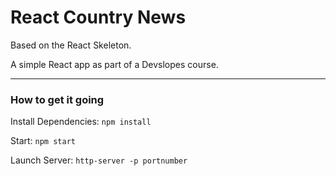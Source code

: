 # React Country News

Based on the React Skeleton.

A simple React app as part of a Devslopes course.

---

### How to get it going

Install Dependencies: `npm install`

Start: `npm start`

Launch Server: `http-server -p portnumber`
